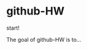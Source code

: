 
# github-HW
 start!
 
<!-- badges: start -->
<!-- badges: end -->

The goal of github-HW is to...

